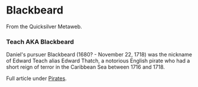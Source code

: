 
# Blackbeard

From the Quicksilver Metaweb.

### Teach AKA Blackbeard


Daniel's pursuer Blackbeard (1680? - November 22, 1718) was the nickname of Edward Teach alias Edward Thatch, a notorious English pirate who had a short reign of terror in the Caribbean Sea between 1716 and 1718. 

Full article under [Pirates](/pirates).
